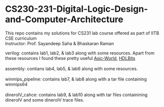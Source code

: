 # CS230-231-Digital-Logic-Design-and-Computer-Architecture
This repo contains my solutions for CS231 lab course offered as part of IITB CSE curriculum <br>
Instructor: Prof. Sayandeep Saha & Bhaskaran Raman <br>

verilog: contains lab1, lab2, & lab3 along with some resources. Apart from these resources I found these pretty useful [Asic-World](https://www.asic-world.com/verilog/veritut.html), [HDLBits](https://hdlbits.01xz.net/wiki/Main_Page) <br>
<br>
assembly: contians lab4, lab5, & lab6 along with some resources. <br> <br>
winmips_pipeline: contains lab7, & lab8 along with a tar file containing winmips64<br><br>
dineroIV_cahce: contains lab9, & lab10 along with tar files containining dineroIV and some dineroIV trace files. 

